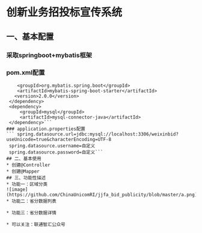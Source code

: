 # 创新业务招投标宣传系统
## 一、基本配置
### 采取springboot+mybatis框架
### pom.xml配置
``` <dependency>
    <groupId>org.mybatis.spring.boot</groupId>
    <artifactId>mybatis-spring-boot-starter</artifactId>
   <version>2.0.0</version>
 </dependency>
 <dependency>
     <groupId>mysql</groupId>
     <artifactId>mysql-connector-java</artifactId>
 </dependency>```
### application.properties配置
``` spring.datasource.url=jdbc:mysql://localhost:3306/weixinbid?useUnicode=true&characterEncoding=UTF-8
 spring.datasource.username=自定义
 spring.datasource.password=自定义```
## 二、基本使用
* 创建@Controller
* 创建@Mapper
## 三、功能性描述
* 功能一：区域分类
![image](https://github.com/ChinaUnicomRI/jjfa_bid_publicity/blob/master/a.png)
* 功能二：省分数据列表

* 功能三：省分数据详情

* 可以关注：联通智汇公众号

